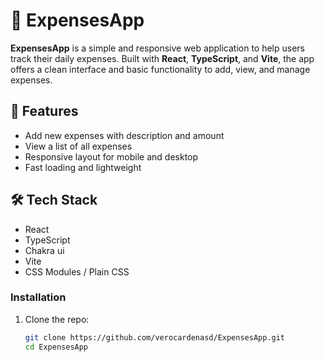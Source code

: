 # 💸 ExpensesApp

**ExpensesApp** is a simple and responsive web application to help users track their daily expenses. Built with **React**, **TypeScript**, and **Vite**, the app offers a clean interface and basic functionality to add, view, and manage expenses.

## 🚀 Features

- Add new expenses with description and amount
- View a list of all expenses
- Responsive layout for mobile and desktop
- Fast loading and lightweight

## 🛠️ Tech Stack

- React
- TypeScript
- Chakra ui
- Vite
- CSS Modules / Plain CSS

### Installation

1. Clone the repo:

   ```bash
   git clone https://github.com/verocardenasd/ExpensesApp.git
   cd ExpensesApp
   ```
